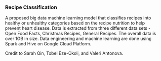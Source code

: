 ### Recipe Classification

A proposed big data machine learning model that classifies recipes into healthy or unhealthy categories based on the recipe nutrition to help prevent heart disease. Data is extracted from three different data sets - Open Food Facts, Christmas Recipes, General Recipes. The overall data is over 1GB in size. Data engineering and machine learning are done using Spark and Hive on Google Cloud Platform.

Credit to Sarah Qin, Tobel Eze-Okoli, and Valeri Antonova.
